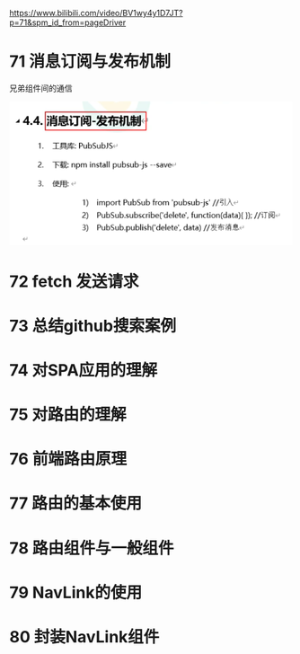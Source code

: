 https://www.bilibili.com/video/BV1wy4y1D7JT?p=71&spm_id_from=pageDriver

# 71 消息订阅与发布机制

兄弟组件间的通信

![image-20210905133053032](08.assets/image-20210905133053032.png)

# 72 fetch 发送请求

# 73 总结github搜索案例

# 74 对SPA应用的理解

# 75 对路由的理解

# 76 前端路由原理

# 77 路由的基本使用

# 78 路由组件与一般组件

# 79 NavLink的使用

# 80 封装NavLink组件

